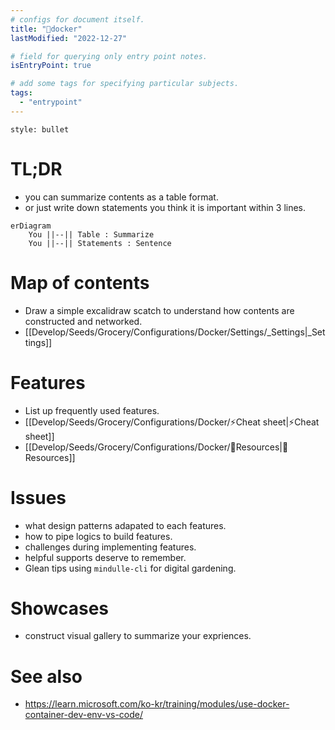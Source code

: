 ```yaml
---
# configs for document itself.
title: "🎉docker"
lastModified: "2022-12-27"

# field for querying only entry point notes.
isEntryPoint: true

# add some tags for specifying particular subjects.
tags:
  - "entrypoint"
---
```

```toc
style: bullet
```

# TL;DR
- you can summarize contents as a table format.
- or just write down statements you think it is important within 3 lines.
```mermaid
erDiagram
	You ||--|| Table : Summarize
	You ||--|| Statements : Sentence
```


# Map of contents
- Draw a simple excalidraw scatch to understand how contents are constructed and networked.
- [[Develop/Seeds/Grocery/Configurations/Docker/Settings/_Settings|_Settings]]

# Features
- List up frequently used features.
- [[Develop/Seeds/Grocery/Configurations/Docker/⚡Cheat sheet|⚡Cheat sheet]]
- [[Develop/Seeds/Grocery/Configurations/Docker/🚚Resources|🚚Resources]]

# Issues
- what design patterns adapated to each features.
- how to pipe logics to build features.
- challenges during implementing features.
- helpful supports deserve to remember.
- Glean tips using `mindulle-cli` for digital gardening.

# Showcases
- construct visual gallery to summarize your expriences.
# See also
- https://learn.microsoft.com/ko-kr/training/modules/use-docker-container-dev-env-vs-code/